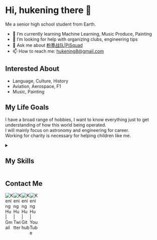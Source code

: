# Hi, hukening there 👋

Me a senior high school student from Earth.

- 🌱 I’m currently learning Machine Learning, Music Produce, Painting
- 🤔 I’m looking for help with organizing clubs, engineering tips
- 💬 Ask me about [粉墨战队|PiSquad](https://github.com/FrontierDecipherer)
- 📫 How to reach me: [hukening8@gmail.com](mailto:hukening8@gmail.com)

## Interested About
- Language, Culture, History
- Aviation, Aerospace, F1
- Music, Painting

## My Life Goals
I have a broad range of hobbies, I want to know everything just to get understanding of how this world being operated.  
I will mainly focus on astronomy and engineering for career.  
Working for charity is necessary for helping children like me.  


<details>
  <summary>
    <h2>My Skills</h2>
  </summary>
<details>
  <summary><h3>Programming Language</h3></summary>  
<code><a href="https://www.open-std.org/jtc1/sc22/wg14/" target="_blank"><img height="30" src="https://upload.wikimedia.org/wikipedia/commons/thumb/1/18/C_Programming_Language.svg/1200px-C_Programming_Language.svg.png"></a></code>
<code><a href="https://isocpp.org/" target="_blank"><img height="30" src="https://upload.wikimedia.org/wikipedia/commons/thumb/1/18/ISO_C%2B%2B_Logo.svg/1200px-ISO_C%2B%2B_Logo.svg.png"></a></code>
<code><a href="https://www.javascript.com/" target="_blank"><img height="30" src="https://raw.githubusercontent.com/devicons/devicon/master/icons/javascript/javascript-plain.svg"></a></code>
<code><a href="https://www.w3schools.com/html/" target="_blank"><img height="30" src="https://www.vectorlogo.zone/logos/w3_html5/w3_html5-icon.svg"></a></code>
<code><a href="https://www.w3schools.com/css/" target="_blank"><img height="30" src="https://raw.githubusercontent.com/devicons/devicon/master/icons/css3/css3-original.svg"></a></code>
<code><a href="https://www.python.org/" target="_blank"><img height="30" src="https://upload.wikimedia.org/wikipedia/commons/thumb/c/c3/Python-logo-notext.svg/1200px-Python-logo-notext.svg.png"></a></code>
<code><a href="https://www.w3schools.com/sql/" target="_blank"><img height="30" src="https://db.cs.uni-tuebingen.de/teaching/ws2223/sql-is-a-programming-language/logo.svg"></a></code>
</details>

  <details>
  <summary><h3>Editor</h3></summary>  
<code><a href="https://apps.microsoft.com/store/detail/windows-notepad/9MSMLRH6LZF3" target=" blank"><img height="35" src="https://store-images.s-microsoft.com/image/apps.64641.13825011251621706.e8a531ea-e643-41b9-8969-8a0182f70030.d943169b-2e61-4261-897a-cbf29d890cc7?w=120" /></a></code>
<code><a href="https://code.visualstudio.com/" target=" blank"><img height="30" src="https://upload.wikimedia.org/wikipedia/commons/thumb/9/9a/Visual_Studio_Code_1.35_icon.svg/2048px-Visual_Studio_Code_1.35_icon.svg.png" /></a></code>
<code><a href="https://visualstudio.microsoft.com/" target=" blank"><img height="30" src="https://upload.wikimedia.org/wikipedia/commons/thumb/2/2c/Visual_Studio_Icon_2022.svg/1200px-Visual_Studio_Icon_2022.svg.png" /></a></code>
<code><a href="https://www.vim.org/" target=" blank"><img height="30" src="https://upload.wikimedia.org/wikipedia/commons/thumb/9/9f/Vimlogo.svg/1200px-Vimlogo.svg.png" /></a></code>
</details>
</details>

## Contact Me
<p>
  <a href="mailto:systakineko.tfs@gmail.com">
    <img align="left" alt="Kening Hu | Gmail" width="26px" src="https://www.vectorlogo.zone/logos/gmail/gmail-tile.svg" />
  </a>
  <a href="https://twitter.com/KeningHu">
    <img align="left" alt="Kening Hu | Twitter" width="26px" src="https://www.vectorlogo.zone/logos/twitter/twitter-tile.svg" />
  </a>
   <a href="https://github.com/Tokyo469">
    <img align="left" alt="Kening Hu | Github" width="26px" src="https://www.vectorlogo.zone/logos/github/github-tile.svg" />
  </a>
   <a href="https://www.youtube.com/@KeningHu">
    <img align="left" alt="Kening Hu | YouTube" width="26px" src="https://www.vectorlogo.zone/logos/youtube/youtube-tile.svg" />
  </a>
  <br>
</p>
